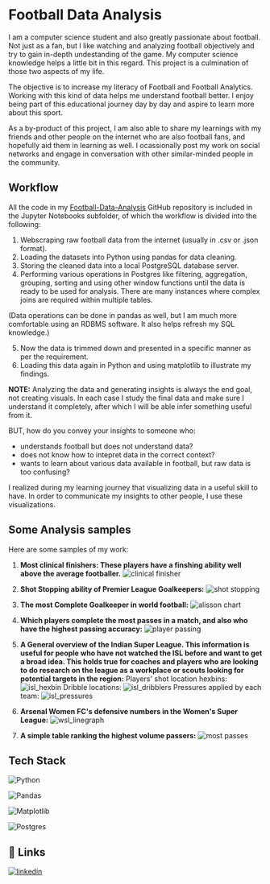  # Football Data Analysis
I am a computer science student and also greatly passionate about football. Not just as a fan, but I like watching and analyzing football objectively and try to gain in-depth undestanding of the game. My computer science knowledge helps a little bit in this regard. This project is a culmination of those two aspects of my life.

The objective is to increase my literacy of Football and Football Analytics. Working with this kind of data helps me understand football better. I enjoy being part of this educational journey day by day and aspire to learn more about this sport.

As a by-product of this project, I am also able to share my learnings with my friends and other people on the internet who are also football fans, and hopefully aid them in learning as well. I ocassionally post my work on social networks and engage in conversation with other similar-minded people in the community.

## Workflow
All the code in my [Football-Data-Analysis](https://github.com/shadeszn/Football-Data-Analysis) GitHub repository is included in the Jupyter Notebooks subfolder, of which the workflow is divided into the following:

1. Webscraping raw football data from the internet (usually in .csv or .json format).
2. Loading the datasets into Python using pandas for data cleaning.
3. Storing the cleaned data into a local PostgreSQL database server.
4. Performing various operations in Postgres like filtering, aggregation, grouping, sorting and using other window functions until the data is ready to be used for analysis. There are many instances where complex joins are required within multiple tables.

(Data operations can be done in pandas as well, but I am much more comfortable using an RDBMS software. It also helps refresh my SQL knowledge.)

5. Now the data is trimmed down and presented in a specific manner as per the requirement.
6. Loading this data again in Python and using matplotlib to illustrate my findings.

__NOTE:__ Analyzing the data and generating insights is always the end goal, not creating visuals. In each case I study the final data and make sure I understand it completely, after which I will be able infer something useful from it. 

BUT, how do you convey your insights to someone who:
* understands football but does not understand data?
* does not know how to intepret data in the correct context?
* wants to learn about various data available in football, but raw data is too confusing?

I realized during my learning journey that visualizing data in a useful skill to have. In order to communicate my insights to other people, I use these visualizations.

## Some Analysis samples
Here are some samples of my work:

1. __Most clinical finishers: These players have a finshing ability well above the average footballer.__
![clinical finisher](https://github.com/shadeszn/Football-Data-Analysis/blob/main/visualizations/striker_barchart.png)

2. __Shot Stopping ability of Premier League Goalkeepers:__
![shot stopping](https://github.com/shadeszn/Football-Data-Analysis/blob/main/visualizations/gsaa_barchart.png)

3. __The most Complete Goalkeeper in world football:__
![alisson chart](https://github.com/shadeszn/Football-Data-Analysis/blob/main/visualizations/GK_charts/Alisson.png)

4. __Which players complete the most passes in a match, and also who have the highest passing accuracy:__
![player passing](https://github.com/shadeszn/Football-Data-Analysis/blob/main/visualizations/passing_scatter.png)

5. __A General overview of the Indian Super League. This information is useful for people who have not watched the ISL before and want to get a broad idea. This holds true for coaches and players who are looking to do research on the league as a workplace or scouts looking for potential targets in the region:__
Players' shot location hexbins: 
![isl_hexbin](https://github.com/shadeszn/Football-Data-Analysis/blob/main/visualizations/isl_hexbin.png)
Dribble locations:
![isl_dribblers](https://github.com/shadeszn/Football-Data-Analysis/blob/main/visualizations/isl_dribbling.png)
Pressures applied by each team:
![isl_pressures](https://github.com/shadeszn/Football-Data-Analysis/blob/main/visualizations/isl_pressures.png)

6. __Arsenal Women FC's defensive numbers in the Women's Super League:__
![wsl_linegraph](https://github.com/shadeszn/Football-Data-Analysis/blob/main/visualizations/wsl_xga_linegraph.png)

7. __A simple table ranking the highest volume passers:__
![most passes](https://github.com/shadeszn/Football-Data-Analysis/blob/main/visualizations/mostpasses_table.png)

## Tech Stack

![Python](https://img.shields.io/badge/python-3670A0?style=for-the-badge&logo=python&logoColor=ffdd54)

![Pandas](https://img.shields.io/badge/pandas-%23150458.svg?style=for-the-badge&logo=pandas&logoColor=white)

![Matplotlib](https://img.shields.io/badge/Matplotlib-%23ffffff.svg?style=for-the-badge&logo=Matplotlib&logoColor=black)

![Postgres](https://img.shields.io/badge/postgres-%23316192.svg?style=for-the-badge&logo=postgresql&logoColor=white)



## 🔗 Links
[![linkedin](https://img.shields.io/badge/linkedin-0A66C2?style=for-the-badge&logo=linkedin&logoColor=white)](https://www.linkedin.com/in/not-ankurbiswas/)
